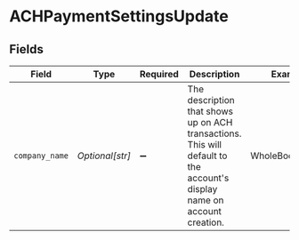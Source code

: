 # ACHPaymentSettingsUpdate


## Fields

| Field                                                                                                                   | Type                                                                                                                    | Required                                                                                                                | Description                                                                                                             | Example                                                                                                                 |
| ----------------------------------------------------------------------------------------------------------------------- | ----------------------------------------------------------------------------------------------------------------------- | ----------------------------------------------------------------------------------------------------------------------- | ----------------------------------------------------------------------------------------------------------------------- | ----------------------------------------------------------------------------------------------------------------------- |
| `company_name`                                                                                                          | *Optional[str]*                                                                                                         | :heavy_minus_sign:                                                                                                      | The description that shows up on ACH transactions. This will default to the account's display name on account creation. | WholeBodyFitness                                                                                                        |